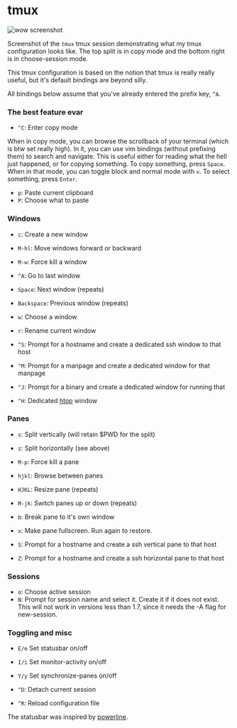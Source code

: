 # tmux

![wow screenshot](http://i.imgur.com/dQf6brW.png)

Screenshot of the `tmux` tmux session demonstrating what my tmux configuration
looks like. The top split is in copy mode and the bottom right is in
choose-session mode.

This tmux configuration is based on the notion that tmux is really really
useful, but it's default bindings are beyond silly.

All bindings below assume that you've already entered the prefix key, `^A`.


### The best feature evar

* `^C`: Enter copy mode

When in copy mode, you can browse the scrollback of your terminal (which is btw
set really high). In it, you can use vim bindings (without prefixing them) to
search and navigate. This is useful either for reading what the hell just
happened, or for copying something. To copy something, press `Space`. When in
that mode, you can toggle block and normal mode with `v`. To select something,
press `Enter`.

* `p`: Paste current clipboard
* `P`: Choose what to paste


### Windows

* `c`: Create a new window
* `M-hl`: Move windows forward or backward
* `M-w`: Force kill a window

* `^A`: Go to last window
* `Space`: Next window (repeats)
* `Backspace`: Previous window (repeats)
* `w`: Choose a window

* `r`: Rename current window

* `^S`: Prompt for a hostname and create a dedicated ssh window to that host
* `^M`: Prompt for a manpage and create a dedicated window for that manpage
* `^J`: Prompt for a binary and create a dedicated window for running that
* `^H`: Dedicated [htop][htop] window

### Panes

* `s`: Split vertically (will retain $PWD for the split)
* `z`: Split horizontally (see above)
* `M-p`: Force kill a pane

* `hjkl`: Browse between panes
* `HJKL`: Resize pane (repeats)
* `M-jk`: Switch panes up or down (repeats)

* `b`: Break pane to it's own window
* `x`: Make pane fullscreen. Run again to restore.

* `S`: Prompt for a hostname and create a ssh vertical pane to that host
* `Z`: Prompt for a hostname and create a ssh horizontal pane to that host


### Sessions

* `o`: Choose active session
* `N`: Prompt for session name and select it. Create it if it does not exist.
  This will not work in versions less than 1.7, since it needs the -A flag for
  new-session.


### Toggling and misc

* `E/e` Set statusbar on/off
* `I/i` Set monitor-activity on/off
* `Y/y` Set synchronize-panes on/off

* `^D`: Detach current session
* `^R`: Reload configuration file

The statusbar was inspired by [powerline][powerline].


[htop]: http://htop.sourceforge.net/
[powerline]: https://github.com/Lokaltog/powerline
